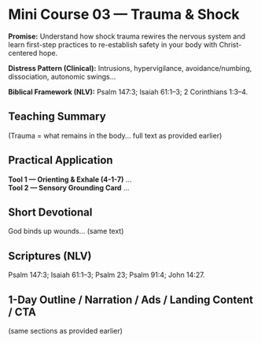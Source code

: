 # Mini Course 03 — Trauma & Shock
**Promise:** Understand how shock trauma rewires the nervous system and learn first-step practices to re-establish safety in your body with Christ-centered hope.

**Distress Pattern (Clinical):**
Intrusions, hypervigilance, avoidance/numbing, dissociation, autonomic swings…

**Biblical Framework (NLV):**
Psalm 147:3; Isaiah 61:1–3; 2 Corinthians 1:3–4.

## Teaching Summary
(Trauma = what remains in the body… full text as provided earlier)

## Practical Application
**Tool 1 — Orienting & Exhale (4-1-7)** …  
**Tool 2 — Sensory Grounding Card** …

## Short Devotional
God binds up wounds… (same text)

## Scriptures (NLV)
Psalm 147:3; Isaiah 61:1–3; Psalm 23; Psalm 91:4; John 14:27.

## 1-Day Outline / Narration / Ads / Landing Content / CTA
(same sections as provided earlier)
